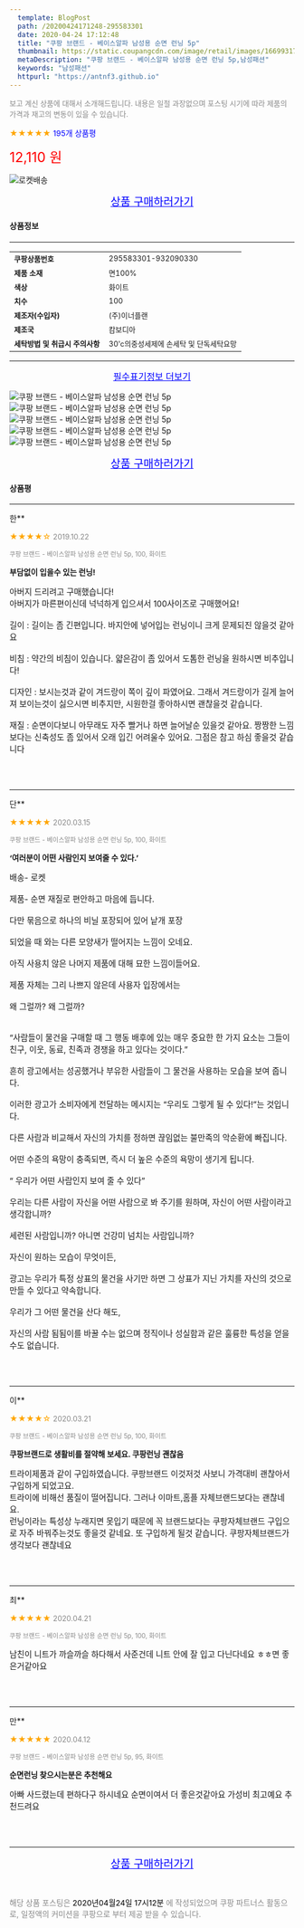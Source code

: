 ```yaml
---
  template: BlogPost
  path: /20200424171248-295583301
  date: 2020-04-24 17:12:48
  title: "쿠팡 브랜드 - 베이스알파 남성용 순면 런닝 5p"
  thumbnail: https://static.coupangcdn.com/image/retail/images/1669931718756-4a1b3d88-b93f-441d-a80a-077d56634dec.jpg
  metaDescription: "쿠팡 브랜드 - 베이스알파 남성용 순면 런닝 5p,남성패션"
  keywords: "남성패션"
  httpurl: "https://antnf3.github.io"
---
```

  
<span style="color: #888;font-size:0.8rem">보고 계신 상품에 대해서 소개해드립니다.
내용은 일절 과장없으며 포스팅 시기에 따라 제품의 가격과 재고의 변동이 있을 수 있습니다.</span>
  
<span style="color: orange;">★★★★★</span> <span style="color: blue;font-size: 0.85rem;">195개 상품평</span>

<span style="font-size: 0.9rem"></span> 

<span style="color: red;font-size: 1.5rem;">12,110 원</span>

![로켓배송](https://postfiles.pstatic.net/MjAyMDA0MTBfMjcz/MDAxNTg2NDQ1OTAwMDc5.1T-Iy6-X12_V8iyof2OtSqUCu6urPUUOnjG41kbMy_kg.c1eqxaGayJ1XX0TGV24QXbZg9dvQ9C_dYZx39G_Z7Wog.PNG.cigshop2/rocket_logo.png?type=w773)

<p align="center"><a href="http://me2.do/5SUEPkL7" style="font-size: 1.2rem; color: blue;">상품 구매하러가기</a></p>

#### 상품정보

---

|                  |                       |
| ---------------- | --------------------- |
| **<span style="font-size:0.8rem;">쿠팡상품번호</span>** | <span style="font-size:0.8rem;">295583301-932090330</span> |
| **<span style="font-size:0.8rem;">제품 소재</span>**    | <span style="font-size:0.8rem;">면100%</span>        |
| **<span style="font-size:0.8rem;">색상</span>**    | <span style="font-size:0.8rem;">화이트</span>        |
| **<span style="font-size:0.8rem;">치수</span>**    | <span style="font-size:0.8rem;">100</span>        |
| **<span style="font-size:0.8rem;">제조자(수입자)</span>**    | <span style="font-size:0.8rem;">(주)이너플랜</span>        |
| **<span style="font-size:0.8rem;">제조국</span>**    | <span style="font-size:0.8rem;">캄보디아</span>        |
| **<span style="font-size:0.8rem;">세탁방법 및 취급시 주의사항</span>**    | <span style="font-size:0.8rem;">30'c의중성세제에 손세탁 및 단독세탁요망</span>        |




---

<p align="center"><a href="http://me2.do/5SUEPkL7" style="font-size: 1rem; color: blue;">필수표기정보 더보기</a></p>

![쿠팡 브랜드 - 베이스알파 남성용 순면 런닝 5p](http://thumbnail10.coupangcdn.com/thumbnails/remote/q89/image/retail/images/492410250752454-9e49f2f5-9a4d-42d8-8cff-ee0511600594.jpg)
![쿠팡 브랜드 - 베이스알파 남성용 순면 런닝 5p](http://thumbnail6.coupangcdn.com/thumbnails/remote/q89/image/retail/images/874016014579263-319fd0c2-5b92-4cf6-8179-642272d8ca1d.jpg)
![쿠팡 브랜드 - 베이스알파 남성용 순면 런닝 5p](http://thumbnail8.coupangcdn.com/thumbnails/remote/q89/image/retail/images/492410268465146-b81d3e97-d587-46ce-ad69-ffef27101fa4.jpg)
![쿠팡 브랜드 - 베이스알파 남성용 순면 런닝 5p](http://thumbnail8.coupangcdn.com/thumbnails/remote/q89/image/retail/images/492411139058452-9469106f-a2f5-4425-aab0-cd33cc5a60e1.jpg)
![쿠팡 브랜드 - 베이스알파 남성용 순면 런닝 5p](http://thumbnail9.coupangcdn.com/thumbnails/remote/q89/image/retail/images/492410547667650-a6a5d2ab-e7c0-48c0-8d20-9f08cff93ce6.jpg)

<p align="center"><a href="http://me2.do/5SUEPkL7" style="font-size: 1.2rem; color: blue;">상품 구매하러가기</a></p>

#### 상품평
  
---
  
한**
    
<span style="color: orange;">★★★★☆</span> <span style="font-size:0.8rem;color: #888;">2019.10.22</span>
    
<span style="color: #888;font-size:0.7rem">쿠팡 브랜드 - 베이스알파 남성용 순면 런닝 5p, 100, 화이트</span>
    
<span style="font-size:0.85rem">**부담없이 입을수 있는 런닝!**</span>
    
<span style="font-size: 0.9rem;">아버지 드리려고 구매했습니다! <br/>아버지가 마른편이신데 넉넉하게 입으셔서 100사이즈로 구매했어요! <br/><br/>길이 : 길이는 좀 긴편입니다. 바지안에 넣어입는 런닝이니 크게 문제되진 않을것 같아요 <br/><br/>비침 : 약간의 비침이 있습니다. 얇은감이 좀 있어서 도톰한 런닝을 원하시면 비추입니다! <br/><br/>디자인 : 보시는것과 같이 겨드랑이 쪽이 깊이 파였어요. 그래서 겨드랑이가 길게 늘어져 보이는것이 싫으시면 비추지만, 시원한걸 좋아하시면 괜찮을것 같습니다. <br/><br/>재질 : 순면이다보니 아무래도 자주 빨거나 하면 늘어날순 있을것 같아요. 짱짱한 느낌보다는 신축성도 좀 있어서 오래 입긴 어려울수 있어요. 그점은 참고 하심 좋을것 같습니다</span>
    
<br>
<br>

---
  
단**
    
<span style="color: orange;">★★★★★</span> <span style="font-size:0.8rem;color: #888;">2020.03.15</span>
    
<span style="color: #888;font-size:0.7rem">쿠팡 브랜드 - 베이스알파 남성용 순면 런닝 5p, 100, 화이트</span>
    
<span style="font-size:0.85rem">**‘여러분이 어떤 사람인지 보여줄 수 있다.’**</span>
    
<span style="font-size: 0.9rem;">배송- 로켓<br/><br/>제품- 순면 재질로 편안하고 마음에 듭니다.<br/><br/>다만 묶음으로 하나의 비닐 포장되어 있어 낱개 포장<br/><br/>되었을 때 와는 다른 모양새가 떨어지는 느낌이 오네요.<br/><br/>아직 사용치 않은 나머지 제품에 대해 묘한 느낌이들어요.<br/><br/>제품 자체는 그리 나쁘지 않은데 사용자 입장에서는 <br/><br/>왜 그럴까? 왜 그럴까?<br/><br/><br/>“사람들이 물건을 구매할 때 그 행동 배후에 있는 매우 중요한 한 가지 요소는 그들이 친구, 이웃, 동료, 친족과 경쟁을 하고 있다는 것이다.” <br/><br/>흔히 광고에서는 성공했거나 부유한 사람들이 그 물건을 사용하는 모습을 보여 줍니다. <br/><br/>이러한 광고가 소비자에게 전달하는 메시지는 “우리도 그렇게 될 수 있다!”는 것입니다.<br/><br/>다른 사람과 비교해서 자신의 가치를 정하면 끊임없는 불만족의 악순환에 빠집니다. <br/><br/>어떤 수준의 욕망이 충족되면, 즉시 더 높은 수준의 욕망이 생기게 됩니다.<br/><br/>“ 우리가 어떤 사람인지 보여 줄 수 있다”<br/><br/>우리는 다른 사람이 자신을 어떤 사람으로 봐 주기를 원하며, 자신이 어떤 사람이라고 생각합니까? <br/><br/>세련된 사람입니까? 아니면 건강미 넘치는 사람입니까? <br/><br/>자신이 원하는 모습이 무엇이든, <br/><br/>광고는 우리가 특정 상표의 물건을 사기만 하면 그 상표가 지닌 가치를 자신의 것으로 만들 수 있다고 약속합니다.<br/><br/>우리가 그 어떤 물건을 산다 해도, <br/><br/>자신의 사람 됨됨이를 바꿀 수는 없으며 정직이나 성실함과 같은 훌륭한 특성을 얻을 수도 없습니다.</span>
    
<br>
<br>

---
  
이**
    
<span style="color: orange;">★★★★☆</span> <span style="font-size:0.8rem;color: #888;">2020.03.21</span>
    
<span style="color: #888;font-size:0.7rem">쿠팡 브랜드 - 베이스알파 남성용 순면 런닝 5p, 100, 화이트</span>
    
<span style="font-size:0.85rem">**쿠팡브랜드로 생활비를 절약해 보세요. 쿠팡런닝 괜찮음**</span>
    
<span style="font-size: 0.9rem;">트라이제품과 같이 구입하였습니다. 쿠팡브랜드 이것저것 사보니 가격대비 괜찮아서 구입하게 되었고요.<br/>트라이에 비해선 품질이 떨어집니다. 그러나 이마트,홈플 자체브랜드보다는 괜찮네요.<br/>런닝이라는 특성상 누래지면 못입기 때문에 꼭 브랜드보다는 쿠팡자체브랜드 구입으로 자주 바꿔주는것도 좋을것 같네요. 또 구입하게 될것 같습니다. 쿠팡자체브랜드가 생각보다 괜찮네요</span>
    
<br>
<br>

---
  
최**
    
<span style="color: orange;">★★★★★</span> <span style="font-size:0.8rem;color: #888;">2020.04.21</span>
    
<span style="color: #888;font-size:0.7rem">쿠팡 브랜드 - 베이스알파 남성용 순면 런닝 5p, 100, 화이트</span>
    

    
<span style="font-size: 0.9rem;">남친이 니트가 까슬까슬 하다해서 사준건데 니트 안에 잘 입고 다닌다네요 ㅎㅎ면 좋은거같아요</span>
    
<br>
<br>

---
  
만**
    
<span style="color: orange;">★★★★★</span> <span style="font-size:0.8rem;color: #888;">2020.04.12</span>
    
<span style="color: #888;font-size:0.7rem">쿠팡 브랜드 - 베이스알파 남성용 순면 런닝 5p, 95, 화이트</span>
    
<span style="font-size:0.85rem">**순면런닝 찾으시는분은 추천해요**</span>
    
<span style="font-size: 0.9rem;">아빠 사드렸는데 편하다구 하시네요 순면이여서 더 좋은것같아요 가성비 최고예요 추천드려요</span>
    
<br>
<br>


  
---
  
<p align="center"><a href="http://me2.do/5SUEPkL7" style="font-size: 1.2rem; color: blue;">상품 구매하러가기</a></p>
  
<br>
  
<span style="font-size: 0.85rem; color: #888;">해당 상품 포스팅은 <span style="color: #000;"> 2020년04월24일 17시12분 </span> 에 작성되었으며 쿠팡 파트너스 활동으로, 일정액의 커미션을 쿠팡으로 부터 제공 받을 수 있습니다.</span>